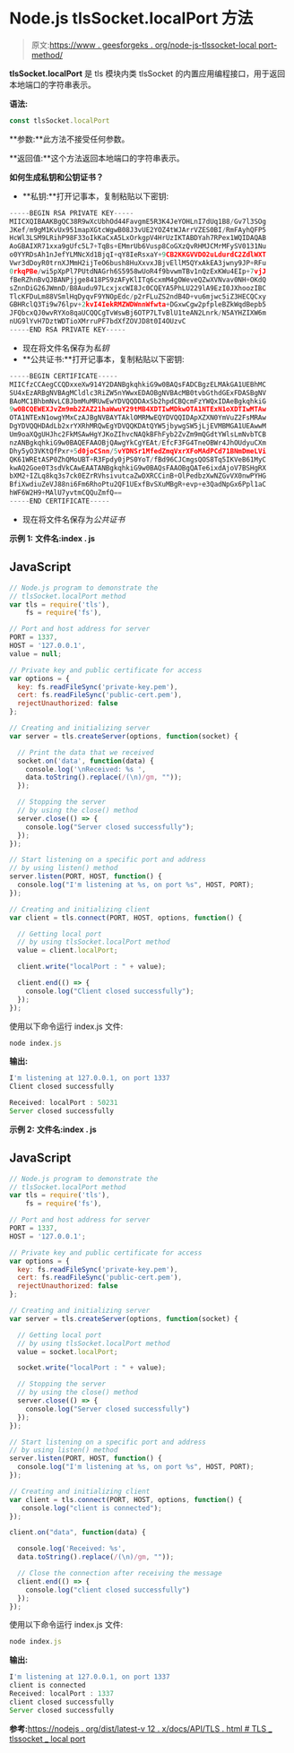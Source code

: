 # Node.js tlsSocket.localPort 方法

> 原文:[https://www . geesforgeks . org/node-js-tlssocket-local port-method/](https://www.geeksforgeeks.org/node-js-tlssocket-localport-method/)

**tlsSocket.localPort** 是 tls 模块内类 tlsSocket 的内置应用编程接口，用于返回本地端口的字符串表示。

**语法:**

```js
const tlsSocket.localPort
```

**参数:**此方法不接受任何参数。

**返回值:**这个方法返回本地端口的字符串表示。

**如何生成私钥和公钥证书？**

*   **私钥:**打开记事本，复制粘贴以下密钥:

```js
-----BEGIN RSA PRIVATE KEY-----
MIICXQIBAAKBgQC38R9wXcUbhOd44FavgmE5R3K4JeYOHLnI7dUq1B8/Gv7l3SOg
JKef/m9gM1KvUx951mapXGtcWgwB08J3vUE2YOZ4tWJArrVZES0BI/RmFAyhQFP5
HcWl3LSM9LRihP98F33oIkKaCxA5LxOrkgpV4HrUzIKTABDYah7RPex1WQIDAQAB
AoGBAIXR71xxa9gUfc5L7+TqBs+EMmrUb6Vusp8CoGXzQvRHMJCMrMFySV0131Nu
o0YYRDsAh1nJefYLMNcXd1BjqI+qY8IeRsxaY+9CB2KKGVVDO2uLdurdC2ZdlWXT
Vwr3dDoyR0trnXJMmH2ijTeO6bush8HuXxvxJBjvEllM5QYxAkEA3jwny9JP+RFu
0rkqPBe/wi5pXpPl7PUtdNAGrh6S5958wUoR4f9bvwmTBv1nQzExKWu4EIp+7vjJ
fBeRZhnBvQJBANPjjge8418PS9zAFyKlITq6cxmM4gOWeveQZwXVNvav0NH+OKdQ
sZnnDiG26JWmnD/B8Audu97LcxjxcWI8Jc0CQEYA5PhLU229lA9EzI0JXhoozIBC
TlcKFDuLm88VSmlHqDyqvF9YNOpEdc/p2rFLuZS2ndB4D+vu6mjwc5iZ3HECQCxy
GBHRclQ3Ti9w76lpv+2kvI4IekRMZWDWnnWfwta+DGxwCgw2pfpleBZkWqdBepb5
JFQbcxQJ0wvRYXo8qaUCQQCgTvWswBj6OTP7LTvBlU1teAN2Lnrk/N5AYHZIXW6m
nUG9lYvH7DztWDTioXMrruPF7bdXfZOVJD8t0I4OUzvC
-----END RSA PRIVATE KEY-----
```

*   现在将文件名保存为*私钥*
*   **公共证书:**打开记事本，复制粘贴以下密钥:

```js
-----BEGIN CERTIFICATE-----
MIICfzCCAegCCQDxxeXw914Y2DANBgkqhkiG9w0BAQsFADCBgzELMAkGA1UEBhMC
SU4xEzARBgNVBAgMCldlc3RiZW5nYWwxEDAOBgNVBAcMB0tvbGthdGExFDASBgNV
BAoMC1BhbmNvLCBJbmMuMRUwEwYDVQQDDAxSb2hpdCBQcmFzYWQxIDAeBgkqhkiG
9w0BCQEWEXJvZm9mb2ZAZ21haWwuY29tMB4XDTIwMDkwOTA1NTExN1oXDTIwMTAw
OTA1NTExN1owgYMxCzAJBgNVBAYTAklOMRMwEQYDVQQIDApXZXN0YmVuZ2FsMRAw
DgYDVQQHDAdLb2xrYXRhMRQwEgYDVQQKDAtQYW5jbywgSW5jLjEVMBMGA1UEAwwM
Um9oaXQgUHJhc2FkMSAwHgYJKoZIhvcNAQkBFhFyb2ZvZm9mQGdtYWlsLmNvbTCB
nzANBgkqhkiG9w0BAQEFAAOBjQAwgYkCgYEAt/EfcF3FG4TneOBWr4JhOUdyuCXm
Dhy5yO3VKtQfPxr+5d0joCSnn/5vYDNSr1MfedZmqVxrXFoMAdPCd71BNmDmeLVi
QK61WREtASP0ZhQMoUBT+R3Fpdy0jPS0YoT/fBd96CJCmgsQOS8Tq5IKVeB61MyC
kwAQ2Goe0T3sdVkCAwEAATANBgkqhkiG9w0BAQsFAAOBgQATe6ixdAjoV7BSHgRX
bXM2+IZLq8kq3s7ck0EZrRVhsivutcaZwDXRCCinB+OlPedbzXwNZGvVX0nwPYHG
BfiXwdiuZeVJ88ni6Fm6RhoPtu2QF1UExfBvSXuMBgR+evp+e3QadNpGx6Ppl1aC
hWF6W2H9+MAlU7yvtmCQQuZmfQ==
-----END CERTIFICATE-----
```

*   现在将文件名保存为*公共证书*

**示例 1:** **文件名:index . js**

## JavaScript

```js
// Node.js program to demonstrate the
// tlsSocket.localPort method
var tls = require('tls'),
    fs = require('fs'),

// Port and host address for server   
PORT = 1337,
HOST = '127.0.0.1',
value = null;

// Private key and public certificate for access
var options = {
  key: fs.readFileSync('private-key.pem'),
  cert: fs.readFileSync('public-cert.pem'),
  rejectUnauthorized: false
};

// Creating and initializing server
var server = tls.createServer(options, function(socket) {

  // Print the data that we received
  socket.on('data', function(data) {
    console.log('\nReceived: %s ',
    data.toString().replace(/(\n)/gm, ""));
  });

  // Stopping the server
  // by using the close() method
  server.close(() => {
    console.log("Server closed successfully");
  });
});

// Start listening on a specific port and address
// by using listen() method
server.listen(PORT, HOST, function() {
  console.log("I'm listening at %s, on port %s", HOST, PORT);
});

// Creating and initializing client
var client = tls.connect(PORT, HOST, options, function() {

  // Getting local port
  // by using tlsSocket.localPort method
  value = client.localPort;

  client.write("localPort : " + value);

  client.end(() => {
    console.log("Client closed successfully");
  });
});
```

使用以下命令运行 index.js 文件:

```js
node index.js
```

**输出:**

```js
I'm listening at 127.0.0.1, on port 1337
Client closed successfully

Received: localPort : 50231
Server closed successfully
```

**示例 2:** **文件名:index . js**

## JavaScript

```js
// Node.js program to demonstrate the
// tlsSocket.localPort method
var tls = require('tls'),
    fs = require('fs'),

// Port and host address for server   
PORT = 1337,
HOST = '127.0.0.1';

// Private key and public certificate for access
var options = {
  key: fs.readFileSync('private-key.pem'),
  cert: fs.readFileSync('public-cert.pem'),
  rejectUnauthorized: false
};

// Creating and initializing server
var server = tls.createServer(options, function(socket) {

  // Getting local port
  // by using tlsSocket.localPort method
  value = socket.localPort;

  socket.write("localPort : " + value);

  // Stopping the server
  // by using the close() method
  server.close(() => {
    console.log("Server closed successfully")
  });
});

// Start listening on a specific port and address
// by using listen() method
server.listen(PORT, HOST, function() {
  console.log("I'm listening at %s, on port %s", HOST, PORT);
});

// Creating and initializing client
var client = tls.connect(PORT, HOST, options, function() {
   console.log("client is connected");
});

client.on("data", function(data) {

  console.log('Received: %s',
  data.toString().replace(/(\n)/gm, ""));

  // Close the connection after receiving the message
  client.end(() => {
    console.log("client closed successfully")
  });
});
```

使用以下命令运行 index.js 文件:

```js
node index.js
```

**输出:**

```js
I'm listening at 127.0.0.1, on port 1337
client is connected
Received: localPort : 1337
client closed successfully
Server closed successfully
```

**参考:**[https://nodejs . org/dist/latest-v 12 . x/docs/API/TLS . html # TLS _ tlssocket _ local port](https://nodejs.org/dist/latest-v12.x/docs/api/tls.html#tls_tlssocket_localport)